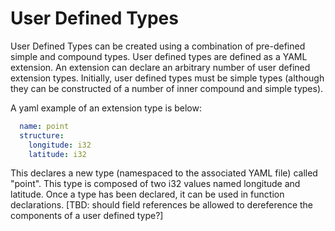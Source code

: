 # User Defined Types

User Defined Types can be created using a combination of pre-defined simple and compound types. User defined types are defined as a YAML extension. An extension can declare an arbitrary number of user defined extension types. Initially, user defined types must be simple types (although they can be constructed of a number of inner compound and simple types).

A yaml example of an extension type is below:

```yaml
  name: point
  structure:
    longitude: i32
    latitude: i32
```

This declares a new type (namespaced to the associated YAML file) called "point". This type is composed of two i32 values named longitude and latitude. Once a type has been declared, it can be used in function declarations.  [TBD: should field references be allowed to dereference the components of a user defined type?]


